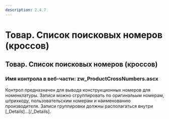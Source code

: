 ```yaml
---
description: 2.4.7
---
```


# Товар. Список поисковых номеров \(кроссов\)

## Товар. Список поисковых номеров \(кроссов\)

### Имя контрола в веб-части: zw\_ProductCrossNumbers.ascx

Контрол предназначен для вывода конструкционных номеров для номенклатуры. Записи можно сгруппировать по оригинальым номерам, штрихкоду, пользовательским номерам и наименованию производителя. Записи группировки должны располагаться внутри \[\_Details\]...\[/\_Details\].

